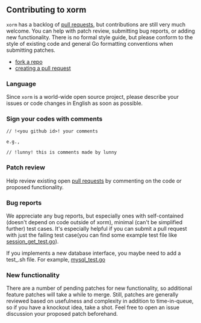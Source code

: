 ## Contributing to xorm

`xorm` has a backlog of [pull requests](https://help.github.com/articles/using-pull-requests), but contributions are still very
much welcome. You can help with patch review, submitting bug reports,
or adding new functionality. There is no formal style guide, but
please conform to the style of existing code and general Go formatting
conventions when submitting patches.

* [fork a repo](https://help.github.com/articles/fork-a-repo)
* [creating a pull request ](https://help.github.com/articles/creating-a-pull-request)

### Language

Since `xorm` is a world-wide open source project, please describe your issues or code changes in English as soon as possible.

### Sign your codes with comments
```
// !<you github id>! your comments

e.g.,

// !lunny! this is comments made by lunny
```

### Patch review

Help review existing open [pull requests](https://help.github.com/articles/using-pull-requests) by commenting on the code or
proposed functionality.

### Bug reports

We appreciate any bug reports, but especially ones with self-contained
(doesn't depend on code outside of xorm), minimal (can't be simplified
further) test cases. It's especially helpful if you can submit a pull
request with just the failing test case(you can find some example test file like [session_get_test.go](https://github.com/123jixinyu/xorm/blob/master/session_get_test.go)).

If you implements a new database interface, you maybe need to add a test_<databasename>.sh file.
For example, [mysql_test.go](https://github.com/123jixinyu/xorm/blob/master/test_mysql.sh)

### New functionality

There are a number of pending patches for new functionality, so
additional feature patches will take a while to merge. Still, patches
are generally reviewed based on usefulness and complexity in addition
to time-in-queue, so if you have a knockout idea, take a shot. Feel
free to open an issue discussion your proposed patch beforehand.
